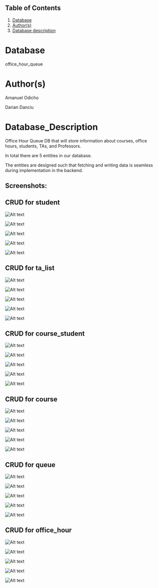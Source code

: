 ## Table of Contents
1. [Database](#database)
2. [Author(s)](#Author(s))
3. [Database description](#Database_Description)


# Database
office_hour_queue

# Author(s)
Amanuel Odicho

Darian Danciu

# Database_Description
Office Hour Queue DB that will store information about courses, office hours, students, TAs, and Professors. 

In total there are 5 entities in our database.

The entities are designed such that fetching and writing data is seamless during implementation in the backend.


## Screenshots:

## CRUD for student
![Alt text](/screenshots/crud_student.png?raw=true)

![Alt text](/screenshots/create_student.png?raw=true)

![Alt text](/screenshots/read_student.png?raw=true)

![Alt text](/screenshots/update_student.png?raw=true)

![Alt text](/screenshots/delete_student.png?raw=true)

## CRUD for ta_list
![Alt text](/screenshots/crud_ta_list.png?raw=true)

![Alt text](/screenshots/create_ta_list.png?raw=true)

![Alt text](/screenshots/read_ta_list.png?raw=true)

![Alt text](/screenshots/update_ta_list.png?raw=true)

![Alt text](/screenshots/delete_ta_list.png?raw=true)

## CRUD for course_student
![Alt text](/screenshots/crud_course_student.png?raw=true)

![Alt text](/screenshots/create_course_student.png?raw=true)

![Alt text](/screenshots/read_course_student.png?raw=true)

![Alt text](/screenshots/update_course_student.png?raw=true)

![Alt text](/screenshots/delete_course_student.png?raw=true)

## CRUD for course
![Alt text](/screenshots/crud_course.png?raw=true)

![Alt text](/screenshots/create_course.png?raw=true)

![Alt text](/screenshots/read_course.png?raw=true)

![Alt text](/screenshots/update_course.png?raw=true)

![Alt text](/screenshots/delete_course.png?raw=true)

## CRUD for queue
![Alt text](/screenshots/crud_queue.png?raw=true)

![Alt text](/screenshots/create_queue.png?raw=true)

![Alt text](/screenshots/read_queue.png?raw=true)

![Alt text](/screenshots/update_queue.png?raw=true)

![Alt text](/screenshots/delete_queue.png?raw=true)

## CRUD for office_hour
![Alt text](/screenshots/crud_office_hour.png?raw=true)

![Alt text](/screenshots/create_office_hour.png?raw=true)

![Alt text](/screenshots/read_office_hour.png?raw=true)

![Alt text](/screenshots/update_office_hour.png?raw=true)

![Alt text](/screenshots/delete_office_hour.png?raw=true)
